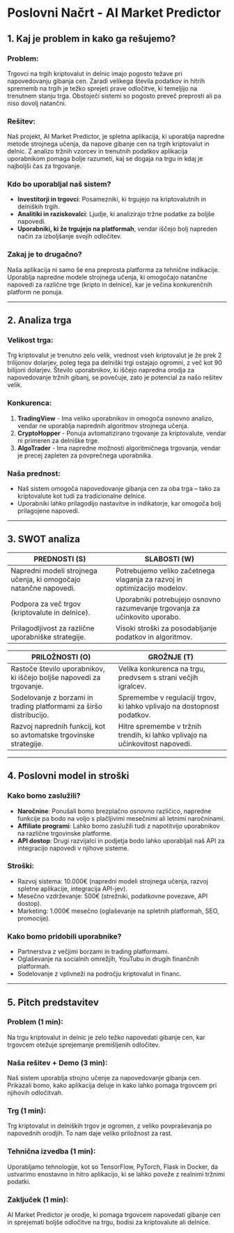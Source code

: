# Poslovni Načrt - AI Market Predictor

## 1. Kaj je problem in kako ga rešujemo?

### Problem:
Trgovci na trgih kriptovalut in delnic imajo pogosto težave pri napovedovanju gibanja cen. Zaradi velikega števila podatkov in hitrih sprememb na trgih je težko sprejeti prave odločitve, ki temeljijo na trenutnem stanju trga. Obstoječi sistemi so pogosto preveč preprosti ali pa niso dovolj natančni.

### Rešitev:
Naš projekt, AI Market Predictor, je spletna aplikacija, ki uporablja napredne metode strojnega učenja, da napove gibanje cen na trgih kriptovalut in delnic. Z analizo tržnih vzorcev in trenutnih podatkov aplikacija uporabnikom pomaga bolje razumeti, kaj se dogaja na trgu in kdaj je najboljši čas za trgovanje.

### Kdo bo uporabljal naš sistem?
- **Investitorji in trgovci**: Posamezniki, ki trgujejo na kriptovalutnih in delniških trgih.
- **Analitiki in raziskovalci**: Ljudje, ki analizirajo tržne podatke za boljše napovedi.
- **Uporabniki, ki že trgujejo na platformah**, vendar iščejo bolj napreden način za izboljšanje svojih odločitev.

### Zakaj je to drugačno?
Naša aplikacija ni samo še ena preprosta platforma za tehnične indikacije. Uporablja napredne modele strojnega učenja, ki omogočajo natančne napovedi za različne trge (kripto in delnice), kar je večina konkurenčnih platform ne ponuja.

---

## 2. Analiza trga

### Velikost trga:
Trg kriptovalut je trenutno zelo velik, vrednost vseh kriptovalut je že prek 2 trilijonov dolarjev, poleg tega pa delniški trgi ostajajo ogromni, z več kot 90 bilijoni dolarjev. Število uporabnikov, ki iščejo napredna orodja za napovedovanje tržnih gibanj, se povečuje, zato je potencial za našo rešitev velik.

### Konkurenca:
1. **TradingView** - Ima veliko uporabnikov in omogoča osnovno analizo, vendar ne uporablja naprednih algoritmov strojnega učenja.
2. **CryptoHopper** - Ponuja avtomatizirano trgovanje za kriptovalute, vendar ni primeren za delniške trge.
3. **AlgoTrader** - Ima napredne možnosti algoritmičnega trgovanja, vendar je precej zapleten za povprečnega uporabnika.

### Naša prednost:
- Naš sistem omogoča napovedovanje gibanja cen za oba trga – tako za kriptovalute kot tudi za tradicionalne delnice.
- Uporabniki lahko prilagodijo nastavitve in indikatorje, kar omogoča bolj prilagojene napovedi.

---

## 3. SWOT analiza

| **PREDNOSTI (S)** | **SLABOSTI (W)** |
|------------------|------------------|
| Napredni modeli strojnega učenja, ki omogočajo natančne napovedi. | Potrebujemo veliko začetnega vlaganja za razvoj in optimizacijo modelov. |
| Podpora za več trgov (kriptovalute in delnice). | Uporabniki potrebujejo osnovno razumevanje trgovanja za učinkovito uporabo. |
| Prilagodljivost za različne uporabniške strategije. | Visoki stroški za posodabljanje podatkov in algoritmov. |

| **PRILOŽNOSTI (O)** | **GROŽNJE (T)** |
|--------------------|-----------------|
| Rastoče število uporabnikov, ki iščejo boljše napovedi za trgovanje. | Velika konkurenca na trgu, predvsem s strani večjih igralcev. |
| Sodelovanje z borzami in trading platformami za širšo distribucijo. | Spremembe v regulaciji trgov, ki lahko vplivajo na dostopnost podatkov. |
| Razvoj naprednih funkcij, kot so avtomatske trgovinske strategije. | Hitre spremembe v tržnih trendih, ki lahko vplivajo na učinkovitost napovedi. |

---

## 4. Poslovni model in stroški

### Kako bomo zaslužili?
- **Naročnine**: Ponušali bomo brezplačno osnovno različico, napredne funkcije pa bodo na voljo s plačljivimi mesečnimi ali letnimi naročninami.
- **Affiliate programi**: Lahko bomo zaslužili tudi z napotitvijo uporabnikov na različne trgovinske platforme.
- **API dostop**: Drugi razvijalci in podjetja bodo lahko uporabljali naš API za integracijo napovedi v njihove sisteme.

### Stroški:
- Razvoj sistema: 10.000€ (napredni modeli strojnega učenja, razvoj spletne aplikacije, integracija API-jev).
- Mesečno vzdrževanje: 500€ (strežniki, podatkovne povezave, API dostop).
- Marketing: 1.000€ mesečno (oglaševanje na spletnih platformah, SEO, promocije).

### Kako bomo pridobili uporabnike?
- Partnerstva z večjimi borzami in trading platformami.
- Oglaševanje na socialnih omrežjih, YouTubu in drugih finančnih platformah.
- Sodelovanje z vplivneži na področju kriptovalut in financ.

---

## 5. Pitch predstavitev

### Problem (1 min):
Na trgu kriptovalut in delnic je zelo težko napovedati gibanje cen, kar trgovcem otežuje sprejemanje premišljenih odločitev.

### Naša rešitev + Demo (3 min):
Naš sistem uporablja strojno učenje za napovedovanje gibanja cen. Prikazali bomo, kako aplikacija deluje in kako lahko pomaga trgovcem pri njihovih odločitvah.

### Trg (1 min):
Trg kriptovalut in delniških trgov je ogromen, z veliko povpraševanja po napovednih orodjih. To nam daje veliko priložnost za rast.

### Tehnična izvedba (1 min):
Uporabljamo tehnologije, kot so TensorFlow, PyTorch, Flask in Docker, da ustvarimo enostavno in hitro aplikacijo, ki se lahko poveže z realnimi tržnimi podatki.

### Zaključek (1 min):
AI Market Predictor je orodje, ki pomaga trgovcem napovedati gibanje cen in sprejemati boljše odločitve na trgu, bodisi za kriptovalute ali delnice.
